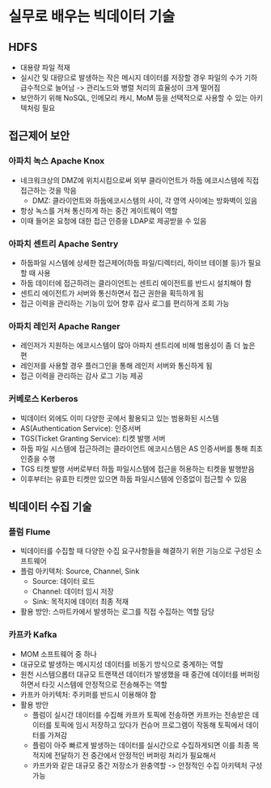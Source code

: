 # 실무로 배우는 빅데이터 기술


## HDFS
- 대용량 파일 적재
- 실시간 및 대량으로 발생하는 작은 메시지 데이터를 저장할 경우 파일의 수가 기하급수적으로 늘어남 -> 관리노드와 병렬 처리의 효율성이 크게 떨어짐
- 보안하기 위해 NoSQL, 인메모리 캐시, MoM 등을 선택적으로 사용할 수 있는 아키텍처링 필요

## 접근제어 보안
### 아파치 녹스 Apache Knox
- 네크워크상의 DMZ에 위치시킴으로써 외부 클라이언트가 하둡 에코시스템에 직접 접근하는 것을 막음
  - DMZ: 클라이언트와 하둡에코시스템의 사이, 각 영역 사이에는 방화벽이 있음
- 항상 녹스를 거쳐 통신하게 하는 중간 게이트웨이 역할
- 이때 들어온 요청에 대한 접근 인증을 LDAP로 제공받을 수 있음

### 아파치 센트리 Apache Sentry
- 하둡파일 시스템에 상세한 접근제어(하둡 파일/디렉터리, 하이브 테이블 등)가 필요할 때 사용
- 하둡 데이터에 접근하려는 클라이언트는 센트리 에이전트를 반드시 설치해야 함
- 센트리 에이전트가 서버와 통신하면서 접근 권한을 획득하게 됨
- 접근 이력을 관리하는 기능이 있어 향후 감사 로그를 편리하게 조회 가능

### 아파치 레인저 Apache Ranger
- 레인저가 지원하는 에코시스템이 많아 아파치 센트리에 비해 범용성이 좀 더 높은 편
- 레인저를 사용할 경우 플러그인을 통해 레인저 서버와 통신하게 됨
- 접근 이력을 관리하는 감사 로그 기능 제공

### 커베로스 Kerberos
- 빅데이터 외에도 이미 다양한 곳에서 활용되고 있는 범용화된 시스템
- AS(Authentication Service): 인증서버
- TGS(Ticket Granting Service): 티켓 발행 서버
- 하둡 파일 시스템에 접근하려는 클라이언트 에코시스템은 AS 인증서버를 통해 최초 인증을 수행
- TGS 티켓 발행 서버로부터 하둡 파일시스템에 접근을 허용하는 티켓을 발행받음
- 이후부터는 유효한 티켓만 있으면 하둡 파일시스템에 인증없이 접근할 수 있음

## 빅데이터 수집 기술
### 플럼 Flume
- 빅데이터를 수집할 때 다양한 수집 요구사항들을 해결하기 위한 기능으로 구성된 소프트웨어
- 플럼 아키텍처: Source, Channel, Sink
  - Source: 데이터 로드
  - Channel: 데이터 임시 저장
  - Sink: 목적지에 데이터 최종 적재
- 활용 방안: 스마트카에서 발생하는 로그를 직접 수집하는 역할 담당

### 카프카 Kafka
- MOM 소프트웨어 중 하나
- 대규모로 발생하는 메시지성 데이터를 비동기 방식으로 중계하는 역할
- 원천 시스템으롭터 대규모 트랜잭션 데이터가 발생했을 때 중간에 데이터를 버퍼링하면서 타깃 시스템에 안정적으로 전송해주는 역할
- 카프카 아키텍처: 주키퍼를 반드시 이용해야 함
- 활용 방안
  - 플럼이 실시간 데이터를 수집해 카프카 토픽에 전송하면 카프카는 전송받은 데이터를 토픽에 임시 저장하고 있다가 컨슈머 프로그램이 작동해 토픽에서 데이터를 가져감
  - 플럼이 아주 빠르게 발생하는 데이터를 실시간으로 수집하게되면 이를 최종 목적지에 전달하기 전 중간에서 안정적인 버퍼링 처리가 필요해서
  - 카프카와 같은 대규모 중간 저장소가 완충역할 -> 안정적인 수집 아키텍처 구성 가능